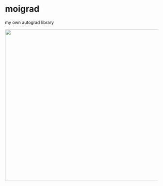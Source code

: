 
# moigrad
my own autograd library

<img src = "https://cdn.adh.reperio.news/image-9/945d0545-3c15-45f5-8d10-673dd98bdabb/index.jpeg?p=f%3Dpng%26w%3D1400%26r%3Dcontain" width="750" height="500" />
